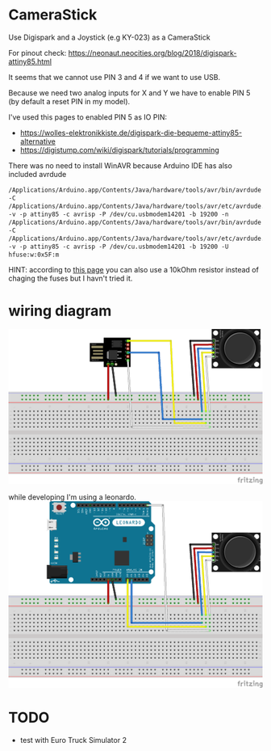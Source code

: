 # CameraStick
Use Digispark and a Joystick (e.g KY-023) as a CameraStick

For pinout check: https://neonaut.neocities.org/blog/2018/digispark-attiny85.html

It seems that we cannot use PIN 3 and 4 if we want to use USB.

Because we need two analog inputs for X and Y we have to enable PIN 5 (by default a reset PIN in my model).

I've used this pages to enabled PIN 5 as IO PIN:
- https://wolles-elektronikkiste.de/digispark-die-bequeme-attiny85-alternative
- https://digistump.com/wiki/digispark/tutorials/programming

There was no need to install WinAVR because Arduino IDE has also included avrdude
```
/Applications/Arduino.app/Contents/Java/hardware/tools/avr/bin/avrdude -C /Applications/Arduino.app/Contents/Java/hardware/tools/avr/etc/avrdude.conf -v -p attiny85 -c avrisp -P /dev/cu.usbmodem14201 -b 19200 -n   
/Applications/Arduino.app/Contents/Java/hardware/tools/avr/bin/avrdude -C /Applications/Arduino.app/Contents/Java/hardware/tools/avr/etc/avrdude.conf -v -p attiny85 -c avrisp -P /dev/cu.usbmodem14201 -b 19200 -U hfuse:w:0x5F:m
```

HINT: according to [this page](http://cool-web.de/arduino/tastatur-scrollrad-mit-digispark-usb-entwicklungsboard.htm) you can also use a 10kOhm resistor instead of chaging the fuses but I havn't tried it.

# wiring diagram
![wiring diagram](images/wiring_diagram.png)

while developing I'm using a leonardo.
![wiring diagram (leonardo)](images/wiring_diagram_leonardo.png)

# TODO
- test with Euro Truck Simulator 2
